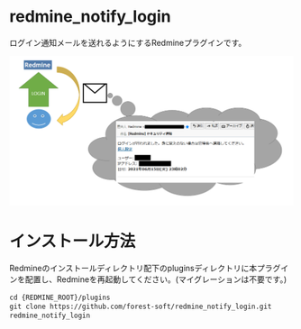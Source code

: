 # redmine_notify_login
 ログイン通知メールを送れるようにするRedmineプラグインです。
 
![Plugin Image](/plugin_image.PNG)

# インストール方法
Redmineのインストールディレクトリ配下のpluginsディレクトリに本プラグインを配置し、Redmineを再起動してください。(マイグレーションは不要です。)

```
cd {REDMINE_ROOT}/plugins
git clone https://github.com/forest-soft/redmine_notify_login.git redmine_notify_login
```
